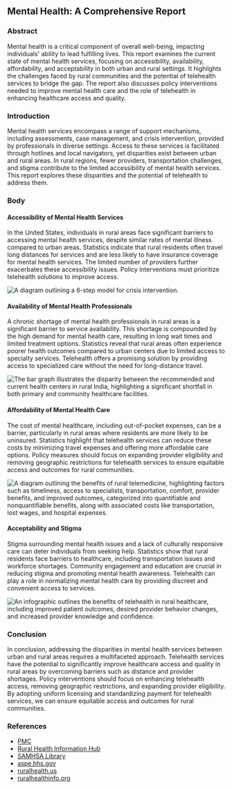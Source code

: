 ## Mental Health: A Comprehensive Report

### Abstract
Mental health is a critical component of overall well-being, impacting individuals' ability to lead fulfilling lives. This report examines the current state of mental health services, focusing on accessibility, availability, affordability, and acceptability in both urban and rural settings. It highlights the challenges faced by rural communities and the potential of telehealth services to bridge the gap. The report also discusses policy interventions needed to improve mental health care and the role of telehealth in enhancing healthcare access and quality.

### Introduction
Mental health services encompass a range of support mechanisms, including assessments, case management, and crisis intervention, provided by professionals in diverse settings. Access to these services is facilitated through hotlines and local navigators, yet disparities exist between urban and rural areas. In rural regions, fewer providers, transportation challenges, and stigma contribute to the limited accessibility of mental health services. This report explores these disparities and the potential of telehealth to address them.

### Body

#### Accessibility of Mental Health Services
In the United States, individuals in rural areas face significant barriers to accessing mental health services, despite similar rates of mental illness compared to urban areas. Statistics indicate that rural residents often travel long distances for services and are less likely to have insurance coverage for mental health services. The limited number of providers further exacerbates these accessibility issues. Policy interventions must prioritize telehealth solutions to improve access.

![A diagram outlining a 6-step model for crisis intervention.](https://www.icanotes.com/wp-content/uploads/2022/04/6-Step-Crisis-Intervention-Model-REV2-1049x2048.jpg)

#### Availability of Mental Health Professionals
A chronic shortage of mental health professionals in rural areas is a significant barrier to service availability. This shortage is compounded by the high demand for mental health care, resulting in long wait times and limited treatment options. Statistics reveal that rural areas often experience poorer health outcomes compared to urban centers due to limited access to specialty services. Telehealth offers a promising solution by providing access to specialized care without the need for long-distance travel.

![The bar graph illustrates the disparity between the recommended and current health centers in rural India, highlighting a significant shortfall in both primary and community healthcare facilities.](https://images.squarespace-cdn.com/content/v1/5f088a46ebe405013044f1a4/1607222392306-M9WXXLOWR6G1TPHSR8CE/JACOB177.jpg)

#### Affordability of Mental Health Care
The cost of mental healthcare, including out-of-pocket expenses, can be a barrier, particularly in rural areas where residents are more likely to be uninsured. Statistics highlight that telehealth services can reduce these costs by minimizing travel expenses and offering more affordable care options. Policy measures should focus on expanding provider eligibility and removing geographic restrictions for telehealth services to ensure equitable access and outcomes for rural communities.

![A diagram outlining the benefits of rural telemedicine, highlighting factors such as timeliness, access to specialists, transportation, comfort, provider benefits, and improved outcomes, categorized into quantifiable and nonquantifiable benefits, along with associated costs like transportation, lost wages, and hospital expenses.](https://codeit.us/storage/HnICNP2YBAfceRqGjAD4QAsZtUBKDkxgKDc5TVnP.png)

#### Acceptability and Stigma
Stigma surrounding mental health issues and a lack of culturally responsive care can deter individuals from seeking help. Statistics show that rural residents face barriers to healthcare, including transportation issues and workforce shortages. Community engagement and education are crucial in reducing stigma and promoting mental health awareness. Telehealth can play a role in normalizing mental health care by providing discreet and convenient access to services.

![An infographic outlines the benefits of telehealth in rural healthcare, including improved patient outcomes, desired provider behavior changes, and increased provider knowledge and confidence.](https://www.ahrq.gov/sites/default/files/wysiwyg/data/infographics/rural-telehealth2.jpg)

### Conclusion
In conclusion, addressing the disparities in mental health services between urban and rural areas requires a multifaceted approach. Telehealth services have the potential to significantly improve healthcare access and quality in rural areas by overcoming barriers such as distance and provider shortages. Policy interventions should focus on enhancing telehealth access, removing geographic restrictions, and expanding provider eligibility. By adopting uniform licensing and standardizing payment for telehealth services, we can ensure equitable access and outcomes for rural communities.

### References
- [PMC](https://pmc.ncbi.nlm.nih.gov/articles/PMC7681156)
- [Rural Health Information Hub](https://www.ruralhealthinfo.org/topics/mental-health)
- [SAMHSA Library](https://library.samhsa.gov/sites/default/files/sma16-4989.pdf)
- [aspe.hhs.gov](https://aspe.hhs.gov/sites/default/files/documents/64c62500fdf727602619e57481bda96e/medicaid-telehealth-enrollee-provider-rurality.pdf)
- [ruralhealth.us](https://www.ruralhealth.us/blogs/2025/02/telehealth-s-impact-on-rural-hospitals-a-literature-review)
- [ruralhealthinfo.org](https://www.ruralhealthinfo.org/topics/healthcare-access)